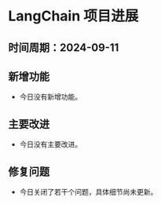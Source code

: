 # LangChain 项目进展

## 时间周期：2024-09-11

## 新增功能
- 今日没有新增功能。

## 主要改进
- 今日没有主要改进。

## 修复问题
- 今日关闭了若干个问题，具体细节尚未更新。
